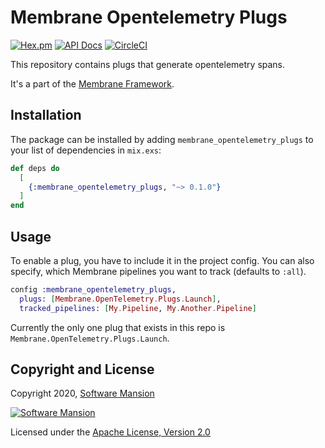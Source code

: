 # Membrane Opentelemetry Plugs

[![Hex.pm](https://img.shields.io/hexpm/v/membrane_opentelemetry_plugs.svg)](https://hex.pm/packages/membrane_opentelemetry_plugs)
[![API Docs](https://img.shields.io/badge/api-docs-yellow.svg?style=flat)](https://hexdocs.pm/membrane_opentelemetry_plugs)
[![CircleCI](https://circleci.com/gh/membraneframework/membrane_opentelemetry_plugs.svg?style=svg)](https://circleci.com/gh/membraneframework/membrane_opentelemetry_plugs)

This repository contains plugs that generate opentelemetry spans.

It's a part of the [Membrane Framework](https://membrane.stream).

## Installation

The package can be installed by adding `membrane_opentelemetry_plugs` to your list of dependencies in `mix.exs`:

```elixir
def deps do
  [
    {:membrane_opentelemetry_plugs, "~> 0.1.0"}
  ]
end
```

## Usage

To enable a plug, you have to include it in the project config. You can also specify, which Membrane pipelines you want to track (defaults to `:all`).

```elixir
config :membrane_opentelemetry_plugs,
  plugs: [Membrane.OpenTelemetry.Plugs.Launch],
  tracked_pipelines: [My.Pipeline, My.Another.Pipeline]
```

Currently the only one plug that exists in this repo is `Membrane.OpenTelemetry.Plugs.Launch`.

## Copyright and License

Copyright 2020, [Software Mansion](https://swmansion.com/?utm_source=git&utm_medium=readme&utm_campaign=membrane_template_plugin)

[![Software Mansion](https://logo.swmansion.com/logo?color=white&variant=desktop&width=200&tag=membrane-github)](https://swmansion.com/?utm_source=git&utm_medium=readme&utm_campaign=membrane_template_plugin)

Licensed under the [Apache License, Version 2.0](LICENSE)
